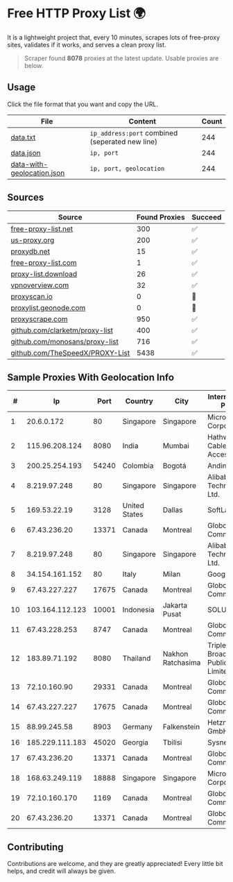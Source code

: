 
# Free HTTP Proxy List 🌍

It is a lightweight project that, every 10 minutes, scrapes lots of free-proxy sites, validates if it works, and serves a clean proxy list.


> Scraper found **8078** proxies at the latest update. Usable proxies are below.

## Usage

Click the file format that you want and copy the URL.


|File|Content|Count|
|----|-------|-----|
|[data.txt](https://raw.githubusercontent.com/themiralay/Proxy-List-World/master/data.txt)|`ip_address:port` combined (seperated new line)|244|
|[data.json](https://raw.githubusercontent.com/themiralay/Proxy-List-World/master/data.json)|`ip, port`|244|
|[data-with-geolocation.json](https://raw.githubusercontent.com/themiralay/Proxy-List-World/master/data-with-geolocation.json)|`ip, port, geolocation`|244|

## Sources

|Source|Found Proxies|Succeed|
|------|-------------|-------|
|[free-proxy-list.net](https://free-proxy-list.net)|300|✅|
|[us-proxy.org](https://www.us-proxy.org)|200|✅|
|[proxydb.net](http://proxydb.net)|15|✅|
|[free-proxy-list.com](https://free-proxy-list.com/?page=&port=&type%5B%5D=http&type%5B%5D=https&up_time=0&search=Search)|1|✅|
|[proxy-list.download](https://www.proxy-list.download/HTTP)|26|✅|
|[vpnoverview.com](https://vpnoverview.com/privacy/anonymous-browsing/free-proxy-servers)|32|✅|
|[proxyscan.io](https://www.proxyscan.io)|0|🚫|
|[proxylist.geonode.com](https://proxylist.geonode.com/api/proxy-list?limit=300&page=1&sort_by=lastChecked&sort_type=desc&protocols=http,https)|0|🚫|
|[proxyscrape.com](https://api.proxyscrape.com/v2/?request=displayproxies&protocol=http&timeout=10000&country=all&ssl=all&anonymity=all)|950|✅|
|[github.com/clarketm/proxy-list](https://raw.githubusercontent.com/clarketm/proxy-list/master/proxy-list-raw.txt)|400|✅|
|[github.com/monosans/proxy-list](https://raw.githubusercontent.com/monosans/proxy-list/main/proxies/http.txt)|716|✅|
|[github.com/TheSpeedX/PROXY-List](https://raw.githubusercontent.com/TheSpeedX/PROXY-List/master/http.txt)|5438|✅|


## Sample Proxies With Geolocation Info

|#|Ip|Port|Country|City|Internet Service Provider|
|-|--|----|-------|----|-------------------------|
|1|20.6.0.172|80|Singapore|Singapore|Microsoft Corporation|
|2|115.96.208.124|8080|India|Mumbai|Hathway IP over Cable Internet Access|
|3|200.25.254.193|54240|Colombia|Bogotá|Andinet ON Line|
|4|8.219.97.248|80|Singapore|Singapore|Alibaba (US) Technology Co., Ltd.|
|5|169.53.22.19|3128|United States|Dallas|SoftLayer|
|6|67.43.236.20|13371|Canada|Montreal|GloboTech Communications|
|7|8.219.97.248|80|Singapore|Singapore|Alibaba (US) Technology Co., Ltd.|
|8|34.154.161.152|80|Italy|Milan|Google LLC|
|9|67.43.227.227|17675|Canada|Montreal|GloboTech Communications|
|10|103.164.112.123|10001|Indonesia|Jakarta Pusat|SOLUSINET|
|11|67.43.228.253|8747|Canada|Montreal|GloboTech Communications|
|12|183.89.71.192|8080|Thailand|Nakhon Ratchasima|Triple T Broadband Public Company Limited|
|13|72.10.160.90|29331|Canada|Montreal|GloboTech Communications|
|14|67.43.227.227|17675|Canada|Montreal|GloboTech Communications|
|15|88.99.245.58|8903|Germany|Falkenstein|Hetzner Online GmbH|
|16|185.229.111.183|45020|Georgia|Tbilisi|Sysnet LLC|
|17|67.43.236.20|13371|Canada|Montreal|GloboTech Communications|
|18|168.63.249.119|18888|Singapore|Singapore|Microsoft Corporation|
|19|72.10.160.170|1169|Canada|Montreal|GloboTech Communications|
|20|67.43.236.20|13371|Canada|Montreal|GloboTech Communications|



## Contributing

Contributions are welcome, and they are greatly appreciated! Every
little bit helps, and credit will always be given.

